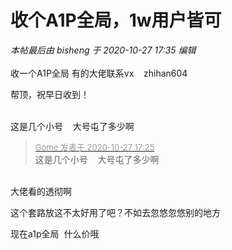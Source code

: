 # 收个A1P全局，1w用户皆可


<i class="pstatus"> 本帖最后由 bisheng 于 2020-10-27 17:35 编辑 </i><br />
<br />
收一个A1P全局 有的大佬联系vx&nbsp; &nbsp; zhihan604

帮顶，祝早日收到！<br />
<br />
<img src="static/image/smiley/default/lol.gif" smilieid="12" border="0" alt="" /><img src="static/image/smiley/default/lol.gif" smilieid="12" border="0" alt="" /><img src="static/image/smiley/default/lol.gif" smilieid="12" border="0" alt="" />

这是几个小号&nbsp; &nbsp; 大号屯了多少啊 

<div class="quote"><blockquote><font size="2"><a href="https://www.hostloc.com/forum.php?mod=redirect&amp;goto=findpost&amp;pid=9360148&amp;ptid=759058" target="_blank"><font color="#999999">Gome 发表于 2020-10-27 17:25</font></a></font><br />
这是几个小号&nbsp; &nbsp; 大号屯了多少啊</blockquote></div><br />
大佬看的透彻啊<img src="static/image/smiley/default/lol.gif" smilieid="12" border="0" alt="" />

这个套路放这不太好用了吧？不如去忽悠忽悠别的地方

现在a1p全局&nbsp;&nbsp;什么价哦
